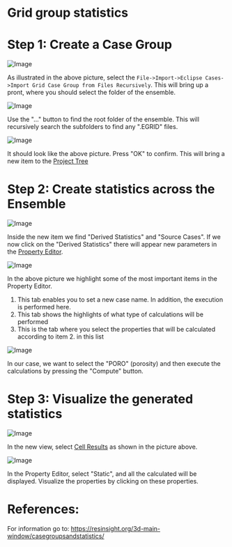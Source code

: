 # Grid group statistics

# Step 1: Create a Case Group

![Image](Resources/Pictures/import_grid_case_group.png)

As illustrated in the above picture, select the `File->Import->Eclipse Cases->Import Grid Case Group from Files Recursively`. This will bring up a pront, where you should select the folder of the ensemble.

![Image](Resources/Pictures/find_ensemble.png)

Use the "..." button to find the root folder of the ensemble. This will recursively search the subfolders to find any ".EGRID" files.

![Image](Resources/Pictures/selected_cases.png)

It should look like the above picture. Press "OK" to confirm. This will bring a new item to the [Project Tree](../graphical-user-interface/graphical-user-interface.md#project-tree)


# Step 2: Create statistics across the Ensemble

![Image](Resources/Pictures/select_statistics.png)

Inside the new item we find "Derived Statistics" and "Source Cases". If we now click on the "Derived Statistics" there will appear new parameters in the [Property Editor](../graphical-user-interface/graphical-user-interface.md#property-editor). 

![Image](Resources/Pictures/select_properties.png) 

In the above picture we highlight some of the most important items in the Property Editor. 
1. This tab enables you to set a new case name. In addition, the execution is performed here.
2. This tab shows the highlights of what type of calculations will be performed
3. This is the tab where you select the properties that will be calculated according to item 2. in this list

![Image](Resources/Pictures/compute.png)

In our case, we want to select the "PORO" (porosity) and then execute the calculations by pressing the "Compute" button.

# Step 3: Visualize the generated statistics

![Image](Resources/Pictures/cell_results.png)

In the new view, select [Cell Results](../graphical-user-interface/graphical-user-interface.md#cell-results) as shown in the picture above.

![Image](Resources/Pictures/poro_calculation.png)

In the Property Editor, select "Static", and all the calculated will be displayed. Visualize the properties by clicking on these properties.

# References:

For information go to: https://resinsight.org/3d-main-window/casegroupsandstatistics/